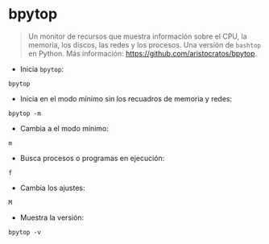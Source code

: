 # bpytop

> Un monitor de recursos que muestra información sobre el CPU, la memoria, los discos, las redes y los procesos.
> Una versión de `bashtop` en Python.
> Más información: <https://github.com/aristocratos/bpytop>.

- Inicia `bpytop`:

`bpytop`

- Inicia en el modo mínimo sin los recuadros de memoria y redes:

`bpytop -m`

- Cambia a el modo mínimo:

`m`

- Busca procesos o programas en ejecución:

`f`

- Cambia los ajustes:

`M`

- Muestra la versión:

`bpytop -v`
